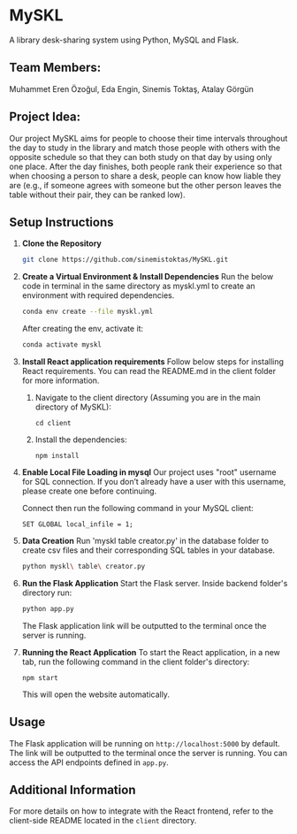 # MySKL
A library desk-sharing system using Python, MySQL and Flask.

## Team Members:
Muhammet Eren Özoğul, Eda Engin, Sinemis Toktaş, Atalay Görgün

## Project Idea:
Our project MySKL aims for people to choose their time intervals throughout the day to study in the library and match those people with others with the opposite schedule so that they can both study on that day by using only one place. After the day finishes, both people rank their experience so that when choosing a person to share a desk, people can know how liable they are (e.g., if someone agrees with someone but the other person leaves the table without their pair, they can be ranked low).


## Setup Instructions

1. **Clone the Repository**
   ```bash
   git clone https://github.com/sinemistoktas/MySKL.git
   ```

2. **Create a Virtual Environment & Install Dependencies**
   Run the below code in terminal in the same directory as myskl.yml to create an environment with required dependencies.
   ```bash
   conda env create --file myskl.yml
   ```
   After creating the env, activate it:
   ```bash
   conda activate myskl
   ```

3. **Install React application requirements**
   Follow below steps for installing React requirements. You can read the README.md in the client folder for more information.
   1. Navigate to the client directory (Assuming you are in the main directory of MySKL):
      ```
      cd client
      ```
   2. Install the dependencies:
      ```
      npm install
      ```

4. **Enable Local File Loading in mysql**
   Our project uses "root" username for SQL connection. If you don’t already have a user with this username, please create one before continuing.
   
   Connect then run the following command in your MySQL client:
   ```mysql
   SET GLOBAL local_infile = 1;
   ```

5. **Data Creation**
   Run 'myskl table creator.py' in the database folder to create csv files and their corresponding SQL tables in your database.
   ```bash
   python myskl\ table\ creator.py
   ```

6. **Run the Flask Application**
   Start the Flask server. Inside backend folder's directory run:
   ```bash
   python app.py
   ```
   The Flask application link will be outputted to the terminal once the server is running. 

7. **Running the React Application** 
   To start the React application, in a new tab, run the following command in the client folder's directory:
   ```
   npm start
   ```
   This will open the website automatically.


## Usage
The Flask application will be running on `http://localhost:5000` by default. The link will be outputted to the terminal once the server is running. 
You can access the API endpoints defined in `app.py`.

## Additional Information
For more details on how to integrate with the React frontend, refer to the client-side README located in the `client` directory.